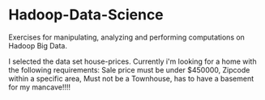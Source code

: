 # Hadoop-Data-Science
Exercises for manipulating, analyzing and performing computations on Hadoop Big Data.


I selected the data set house-prices. Currently i'm looking for a home with the following requirements:
Sale price must be under $450000,
Zipcode within a specific area,
Must not be a Townhouse,
has to have a basement for my mancave!!!!
